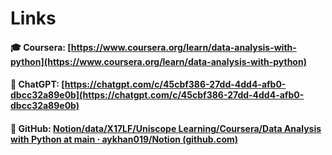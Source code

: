 

# Links
#### 🎓 Coursera: [https://www.coursera.org/learn/data-analysis-with-python](https://www.coursera.org/learn/data-analysis-with-python)
#### 🤖 ChatGPT:  [https://chatgpt.com/c/45cbf386-27dd-4dd4-afb0-dbcc32a89e0b](https://chatgpt.com/c/45cbf386-27dd-4dd4-afb0-dbcc32a89e0b)
#### 🔗 GitHub: [Notion/data/X17LF/Uniscope Learning/Coursera/Data Analysis with Python at main · aykhan019/Notion (github.com)](https://github.com/aykhan019/Notion/tree/main/data/X17LF/Uniscope%20Learning/Coursera/Data%20Analysis%20with%20Python)
